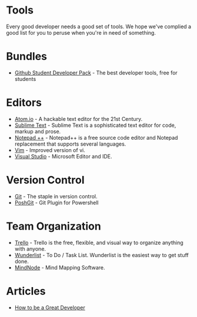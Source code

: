 # Tools
Every good developer needs a good set of tools. We hope we've complied a good list for you to peruse when you're in need of something.

# Bundles
* [Github Student Developer Pack] - The best developer tools, free for students

# Editors
* [Atom.io] - A hackable text editor for the 21st Century.
* [Sublime Text] - Sublime Text is a sophisticated text editor for code, markup and prose.
* [Notepad ++] - Notepad++ is a free source code editor and Notepad replacement that supports several languages.
* [Vim] - Improved version of vi.
* [Visual Studio] -  Microsoft Editor and IDE.

# Version Control
* [Git] - The staple in version control.
* [PoshGit] - Git Plugin for Powershell


# Team Organization
* [Trello] - Trello is the free, flexible, and visual way to organize anything with anyone.
* [Wunderlist] - To Do / Task List. Wunderlist is the easiest way to get stuff done.
* [MindNode] - Mind Mapping Software.

# Articles
* [How to be a Great Developer]


<!-- Bundle Links -->
[Github Student Developer Pack]: https://education.github.com/pack


<!-- Editor Links -->
[Atom.io]: https://atom.io/
[Sublime Text]: http://www.sublimetext.com/
[Notepad ++]: http://notepad-plus-plus.org/
[Vim]: http://www.vim.org/index.php
[Visual Studio]: https://www.visualstudio.com/

<!-- Version Control -->
[Git]: http://git-scm.org
[PoshGit]: https://github.com/dahlbyk/posh-git

<!-- Team Organization -->
[Trello]: https://trello.com/
[Wunderlist]: https://www.wunderlist.com/
[MindNode]: http://mindnode.com/

<!-- Articles -->
[How to be a Great Developer]: https://the-pastry-box-project.net/ed-finkler/2014-january-6
